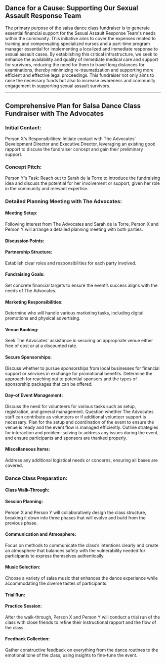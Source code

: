 <h2>Dance for a Cause: Supporting Our Sexual Assault Response Team</h2>
The primary purpose of the salsa dance class fundraiser is to generate essential financial support for the Sexual Assault Response Team's needs within the community. This initiative aims to cover the expenses related to training and compensating specialized nurses and a part-time program manager essential for implementing a localized and immediate response to sexual assault cases. By establishing this critical infrastructure, we seek to enhance the availability and quality of immediate medical care and support for survivors, reducing the need for them to travel long distances for examinations, thereby minimizing re-traumatization and supporting more efficient and effective legal proceedings. This fundraiser not only aims to raise the necessary funds but also to increase awareness and community engagement in supporting sexual assault survivors.

<hr />

<h2>Comprehensive Plan for Salsa Dance Class Fundraiser with The Advocates</h2>

<h3>Initial Contact:</h3>
Person X's Responsibilities: Initiate contact with The Advocates' Development Director and Executive Director, leveraging an existing good rapport to discuss the fundraiser concept and gain their preliminary support.


<h3>Concept Pitch:</h3>
Person Y's Task: Reach out to Sarah de la Torre to introduce the fundraising idea and discuss the potential for her involvement or support, given her role in the community and relevant expertise.


<h3>Detailed Planning Meeting with The Advocates:</h3>
<h4>Meeting Setup:</h4> Following interest from The Advocates and Sarah de la Torre, Person X and Person Y will arrange a detailed planning meeting with both parties.

<h4>Discussion Points:</h4>
  <h4>Partnership Structure:</h4> Establish clear roles and responsibilities for each party involved.
  <h4>Fundraising Goals:</h4> Set concrete financial targets to ensure the event’s success aligns with the needs of The Advocates.
  <h4>Marketing Responsibilities:</h4> Determine who will handle various marketing tasks, including digital promotions and physical advertising.
<h4>Venue Booking:</h4> Seek The Advocates' assistance in securing an appropriate venue either free of cost or at a discounted rate.
<h4>Secure Sponsorships:</h4>Discuss whether to pursue sponsorships from local businesses for financial support or services in exchange for promotional benefits.
Determine the approach for reaching out to potential sponsors and the types of sponsorship packages that can be offered.
<h4>Day-of Event Management:</h4> Discuss the need for volunteers for various tasks such as setup, registration, and general management.
Question whether The Advocates staff can contribute as volunteers or if additional volunteer support is necessary.
Plan for the setup and coordination of the event to ensure the venue is ready and the event flow is managed efficiently.
Outline strategies for interaction and problem-solving to address any issues during the event, and ensure participants and sponsors are thanked properly.
<h4>Miscellaneous Items:</h4> Address any additional logistical needs or concerns, ensuring all bases are covered.


<h3>Dance Class Preparation:</h3>
<h4>Class Walk-Through:</h4>
<h4>Session Planning:</h4> Person X and Person Y will collaboratively design the class structure, breaking it down into three phases that will evolve and build from the previous phase.<br>
<h4>Communication and Atmosphere:</h4> Focus on methods to communicate the class’s intentions clearly and create an atmosphere that balances safety with the vulnerability needed for participants to express themselves authentically.<br>
<h4>Music Selection:</h4> Choose a variety of salsa music that enhances the dance experience while accommodating the diverse tastes of participants.

<h4>Trial Run:</h4>
<h4>Practice Session:</h4> After the walk-through, Person X and Person Y will conduct a trial run of the class with close friends to refine their instructional rapport and the flow of the class.


<h4>Feedback Collection:</h4> Gather constructive feedback on everything from the dance routines to the emotional tone of the class, using insights to fine-tune the event.
